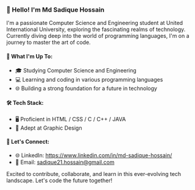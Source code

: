 ### 👋 Hello! I'm Md Sadique Hossain

I'm a passionate Computer Science and Engineering student at United International University, exploring the fascinating realms of technology. Currently diving deep into the world of programming languages, I'm on a journey to master the art of code.

#### 🚀 What I'm Up To:
- 🎓 Studying Computer Science and Engineering
- 💻 Learning and coding in various programming languages
- 🌐 Building a strong foundation for a future in technology

#### 🛠️ Tech Stack:
- 🖥️ Proficient in  HTML / CSS / C / C++ / JAVA
- 🎨 Adept at Graphic Design

#### 🤝 Let's Connect:
- 🌐 LinkedIn: https://www.linkedin.com/in/md-sadique-hossain/
- 📧 Email: sadique21.hossain@gmail.com

Excited to contribute, collaborate, and learn in this ever-evolving tech landscape. Let's code the future together!
